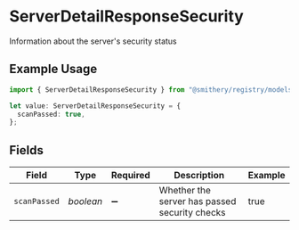 # ServerDetailResponseSecurity

Information about the server's security status

## Example Usage

```typescript
import { ServerDetailResponseSecurity } from "@smithery/registry/models/components";

let value: ServerDetailResponseSecurity = {
  scanPassed: true,
};
```

## Fields

| Field                                         | Type                                          | Required                                      | Description                                   | Example                                       |
| --------------------------------------------- | --------------------------------------------- | --------------------------------------------- | --------------------------------------------- | --------------------------------------------- |
| `scanPassed`                                  | *boolean*                                     | :heavy_minus_sign:                            | Whether the server has passed security checks | true                                          |